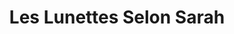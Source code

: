 ---
title: "Les Lunettes Selon Sarah"
url: /varennes-vauzelles/les-lunettes-selon-sarah/
shop: Optiker
---